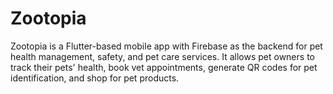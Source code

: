 # Zootopia
Zootopia is a Flutter-based mobile app with Firebase as the backend for pet  health management, safety, and pet care services. It allows pet owners to  track their pets' health, book vet appointments, generate QR codes for pet  identification, and shop for pet products. 
